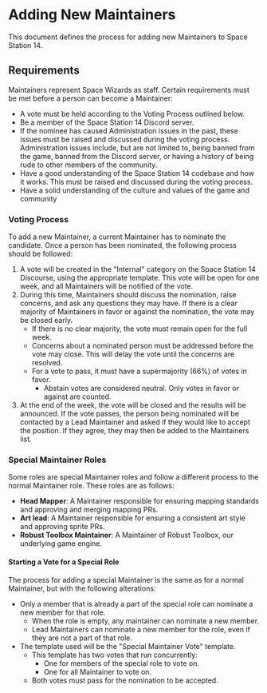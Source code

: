 # Adding New Maintainers

This document defines the process for adding new Maintainers to Space Station 14.

## Requirements

Maintainers represent Space Wizards as staff. Certain requirements must be met before a person can become a Maintainer:
- A vote must be held according to the Voting Process outlined below.
- Be a member of the Space Station 14 Discord server.
- If the nominee has caused Administration issues in the past, these issues must be raised and discussed during the voting process. Administration issues include, but are not limited to, being banned from the game, banned from the Discord server, or having a history of being rude to other members of the community.
- Have a good understanding of the Space Station 14 codebase and how it works. This must be raised and discussed during the voting process.
- Have a solid understanding of the culture and values of the game and community

### Voting Process

To add a new Maintainer, a current Maintainer has to nominate the candidate. Once a person has been nominated, the following process should be followed:
1. A vote will be created in the "Internal" category on the Space Station 14 Discourse, using the appropriate template. This vote will be open for one week, and all Maintainers will be notified of the vote.
2. During this time, Maintainers should discuss the nomination, raise concerns, and ask any questions they may have. If there is a clear majority of Maintainers in favor or against the nomination, the vote may be closed early.
    - If there is no clear majority, the vote must remain open for the full week.
    - Concerns about a nominated person must be addressed before the vote may close. This will delay the vote until the concerns are resolved.
    - For a vote to pass, it must have a supermajority (66%) of votes in favor. 
        - Abstain votes are considered neutral. Only votes in favor or against are counted.
3. At the end of the week, the vote will be closed and the results will be announced. If the vote passes, the person being nominated will be contacted by a Lead Maintainer and asked if they would like to accept the position. If they agree, they may then be added to the Maintainers list.

### Special Maintainer Roles

Some roles are special Maintainer roles and follow a different process to the normal Maintainer role. These roles are as follows:
- **Head Mapper**: A Maintainer responsible for ensuring mapping standards and approving and merging mapping PRs.
- **Art lead**: A Maintainer responsible for ensuring a consistent art style and approving sprite PRs.
- **Robust Toolbox Maintainer**: A Maintainer of Robust Toolbox, our underlying game engine. 

#### Starting a Vote for a Special Role

The process for adding a special Maintainer is the same as for a normal Maintainer, but with the following alterations:
- Only a member that is already a part of the special role can nominate a new member for that role.
    - When the role is empty, any maintainer can nominate a new member.
    - Lead Maintainers can nominate a new member for the role, even if they are not a part of that role.
- The template used will be the "Special Maintainer Vote" template.
    - This template has two votes that run concurrently:
        - One for members of the special role to vote on.
        - One for all Maintainer to vote on.
    - Both votes must pass for the nomination to be accepted.